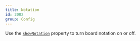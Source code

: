 ```yaml
---
title: Notation
id: 2002
group: Config
---
```


Use the <a href="{{ '/docs/#property:showNotation' | url }}"><code class="js plain">showNotation</code></a> property to turn board notation on or off.
